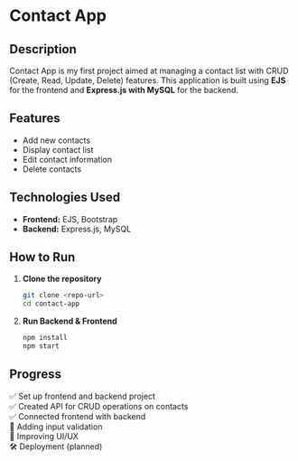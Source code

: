# Contact App

## Description
Contact App is my first project aimed at managing a contact list with CRUD (Create, Read, Update, Delete) features. This application is built using **EJS** for the frontend and **Express.js with MySQL** for the backend.

## Features
- Add new contacts
- Display contact list
- Edit contact information
- Delete contacts

## Technologies Used
- **Frontend:** EJS, Bootstrap
- **Backend:** Express.js, MySQL

## How to Run
1. **Clone the repository**
   ```bash
   git clone <repo-url>
   cd contact-app
   ```
2. **Run Backend & Frontend**
   ```bash
   npm install
   npm start
   ```

## Progress
✅ Set up frontend and backend project<br>
✅ Created API for CRUD operations on contacts<br>
✅ Connected frontend with backend<br>
🔄 Adding input validation<br>
🔄 Improving UI/UX<br>
🛠️ Deployment (planned)<br>



